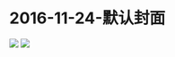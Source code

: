 # 2016-11-24-默认封面
![](http://i0.hdslb.com/bfs/archive/b3adfbaeb58af1c1a11c2a276b3866973c9cacf7.png)
![](http://i0.hdslb.com/bfs/archive/33b204cd3b9e2a740bd073b78cd02edbe12855ca.png)